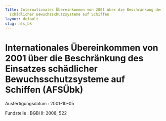 ```yaml
---
Title: Internationales Übereinkommen von 2001 über die Beschränkung des Einsatzes
  schädlicher Bewuchsschutzsysteme auf Schiffen
layout: default
slug: afs_bk
---
```


# Internationales Übereinkommen von 2001 über die Beschränkung des Einsatzes schädlicher Bewuchsschutzsysteme auf Schiffen (AFSÜbk)

Ausfertigungsdatum
:   2001-10-05

Fundstelle
:   BGBl II: 2008, 522

